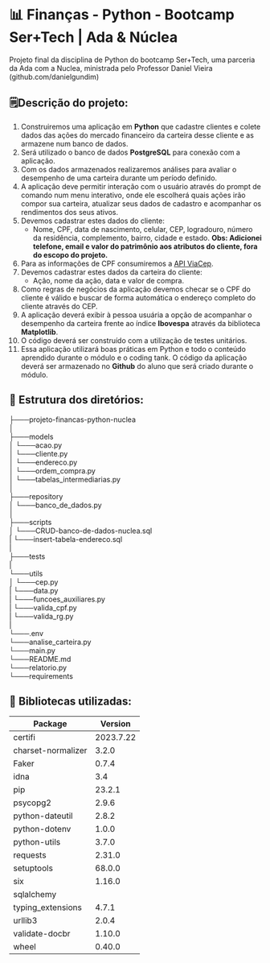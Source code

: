 # 📊 Finanças - Python - Bootcamp Ser+Tech | Ada & Núclea

Projeto final da disciplina de Python do bootcamp Ser+Tech, uma parceria da Ada com a Nuclea, ministrada pelo Professor Daniel Vieira (github.com/danielgundim)

## 🗒️Descrição do projeto:

1. Construiremos uma aplicação em __Python__ que cadastre clientes e colete dados das ações do mercado financeiro da carteira desse cliente e as armazene num banco de dados.     
2. Será utilizado o banco de dados __PostgreSQL__ para conexão com a aplicação.     
3. Com os dados armazenados realizaremos análises para avaliar o desempenho de uma carteira durante um período definido.      
4. A aplicação deve permitir interação com o usuário através do prompt de comando num menu interativo, onde ele escolherá quais ações irão compor sua carteira, atualizar seus dados de cadastro e acompanhar os rendimentos dos seus ativos.      
5. Devemos cadastrar estes dados do cliente:      
     * Nome, CPF, data de nascimento, celular, CEP, logradouro, número da residência, complemento, bairro, cidade e estado. __Obs: Adicionei telefone, email e valor do patrimônio aos atributos do cliente, fora do escopo do projeto.__
6. Para as informações de CPF consumiremos a  [API ViaCep](https://viacep.com.br/).    
7. Devemos cadastrar estes dados da carteira do cliente:
     * Ação, nome da ação, data e valor de compra. 
8. Como regras de negócios da aplicação devemos checar se o CPF do cliente é válido e buscar de forma automática o endereço completo do cliente através do CEP.
9. A aplicação deverá exibir à pessoa usuária a opção de acompanhar o desempenho da carteira frente ao índice __Ibovespa__ através da biblioteca __Matplotlib__.
10. O código deverá ser construído com a utilização de testes unitários.
11. Essa aplicação utilizará boas práticas em Python e todo o conteúdo aprendido durante o módulo e o coding tank. O código da aplicação deverá ser armazenado no __Github__ do aluno que será criado durante o módulo.

## 🌳 Estrutura dos diretórios:

├───projeto-financas-python-nuclea     
│     
├───models     
│   └───acao.py    
│   └───cliente.py     
│   └───endereco.py     
│   └───ordem_compra.py     
│   └───tabelas_intermediarias.py      
│       
├───repository       
│   └───banco_de_dados.py     
│    
├───scripts    
│   └───CRUD-banco-de-dados-nuclea.sql     
|   └───insert-tabela-endereco.sql     
|     
├───tests      
|     
└───utils     
│    └───cep.py     
|    └───data.py     
|    └───funcoes_auxiliares.py    
|    └───valida_cpf.py    
|    └───valida_rg.py    
|     
└───.env     
└───analise_carteira.py      
└───main.py      
└───README.md      
└───relatorio.py     
└───requirements


## 🐍 Bibliotecas utilizadas:

Package            | Version
------------------ | ---------
certifi            | 2023.7.22
charset-normalizer | 3.2.0
Faker              | 0.7.4
idna               | 3.4
pip                | 23.2.1
psycopg2           | 2.9.6
python-dateutil    | 2.8.2
python-dotenv      | 1.0.0
python-utils       | 3.7.0
requests           | 2.31.0
setuptools         | 68.0.0
six                | 1.16.0
sqlalchemy         |
typing_extensions  | 4.7.1
urllib3            | 2.0.4
validate-docbr     | 1.10.0
wheel              | 0.40.0


